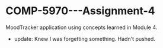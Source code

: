# COMP-5970---Assignment-4
MoodTracker application using concepts learned in Module 4.

* update: Knew I was forgetting something. Hadn't pushed.
